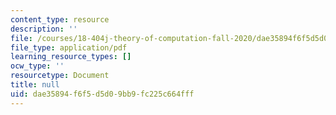 ```yaml
---
content_type: resource
description: ''
file: /courses/18-404j-theory-of-computation-fall-2020/dae35894f6f5d5d09bb9fc225c664fff_MIT18_404f20_lec9.pdf
file_type: application/pdf
learning_resource_types: []
ocw_type: ''
resourcetype: Document
title: null
uid: dae35894-f6f5-d5d0-9bb9-fc225c664fff
---
```

